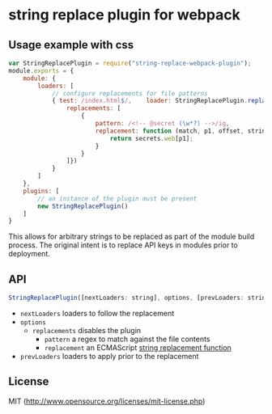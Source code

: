 # string replace plugin for webpack

## Usage example with css

``` javascript
var StringReplacePlugin = require("string-replace-webpack-plugin");
module.exports = {
	module: {
		loaders: [
		    // configure replacements for file patterns
			{ test: /index.html$/,    loader: StringReplacePlugin.replace({
                replacements: [
                    {
                        pattern: /<!-- @secret (\w*?) -->/ig,
                        replacement: function (match, p1, offset, string) {
                            return secrets.web[p1];
                        }
                    }
                ]})
            }
		]
	},
	plugins: [
	    // an instance of the plugin must be present
		new StringReplacePlugin()
	]
}
```

This allows for arbitrary strings to be replaced as part of the module build process.  The original intent is to replace API
keys in modules prior to deployment.

## API

``` javascript
StringReplacePlugin([nextLoaders: string], options, [prevLoaders: string])
```

* `nextLoaders` loaders to follow the replacement
* `options`
  * `replacements` disables the plugin
    * `pattern` a regex to match against the file contents
    * `replacement` an ECMAScript [string replacement function](https://developer.mozilla.org/en-US/docs/Web/JavaScript/Reference/Global_Objects/String/replace#Specifying_a_function_as_a_parameter)
* `prevLoaders` loaders to apply prior to the replacement

## License

MIT (http://www.opensource.org/licenses/mit-license.php)
